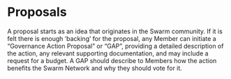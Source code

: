 # Proposals

A proposal starts as an idea that originates in the Swarm community. If it is felt there is enough ‘backing’ for the proposal, any Member can initiate a “Governance Action Proposal” or “GAP”, providing a detailed description of the action, any relevant supporting documentation, and may include a request for a budget. A GAP should describe to Members how the action benefits the Swarm Network and why they should vote for it.

